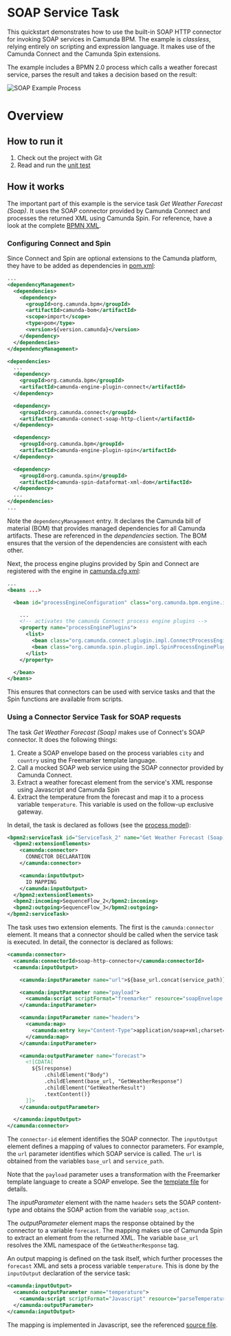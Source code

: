 # SOAP Service Task

This quickstart demonstrates how to use the built-in SOAP HTTP connector for invoking SOAP services in Camunda BPM. The example is *classless*, relying entirely on scripting and expression language. It makes use of the Camunda Connect and the Camunda Spin extensions.

The example includes a BPMN 2.0 process which calls a weather forecast service, parses the result and takes a decision based on the result:

![SOAP Example Process][1]

# Overview

## How to run it

1. Check out the project with Git
2. Read and run the [unit test][2]

## How it works

The important part of this example is the service task *Get Weather Forecast (Soap)*. It uses the SOAP connector provided by Camunda Connect and processes the returned XML using Camunda Spin. For reference, have a look at the complete [BPMN XML][3].

### Configuring Connect and Spin

Since Connect and Spin are optional extensions to the Camunda platform, they have to be added as dependencies in [pom.xml][4]:

```xml
...
<dependencyManagement>
  <dependencies>
    <dependency>
      <groupId>org.camunda.bpm</groupId>
      <artifactId>camunda-bom</artifactId>
      <scope>import</scope>
      <type>pom</type>
      <version>${version.camunda}</version>
    </dependency>
  </dependencies>
</dependencyManagement>

<dependencies>
  ...
  <dependency>
    <groupId>org.camunda.bpm</groupId>
    <artifactId>camunda-engine-plugin-connect</artifactId>
  </dependency>

  <dependency>
    <groupId>org.camunda.connect</groupId>
    <artifactId>camunda-connect-soap-http-client</artifactId>
  </dependency>

  <dependency>
    <groupId>org.camunda.bpm</groupId>
    <artifactId>camunda-engine-plugin-spin</artifactId>
  </dependency>

  <dependency>
    <groupId>org.camunda.spin</groupId>
    <artifactId>camunda-spin-dataformat-xml-dom</artifactId>
  </dependency>
  ...
</dependencies>
...
```

Note the `dependencyManagement` entry. It declares the Camunda bill of material (BOM) that provides managed dependencies for all Camunda artifacts. These are referenced in the *dependencies* section. The BOM ensures that the version of the dependencies are consistent with each other.

Next, the process engine plugins provided by Spin and Connect are registered with the engine in [camunda.cfg.xml][5]:

```xml
...
<beans ...>

  <bean id="processEngineConfiguration" class="org.camunda.bpm.engine.impl.cfg.StandaloneInMemProcessEngineConfiguration">

    ...
    <!-- activates the camunda Connect process engine plugins -->
    <property name="processEnginePlugins">
      <list>
        <bean class="org.camunda.connect.plugin.impl.ConnectProcessEnginePlugin" />
        <bean class="org.camunda.spin.plugin.impl.SpinProcessEnginePlugin" />
      </list>
    </property>

  </bean>
</beans>
```

This ensures that connectors can be used with service tasks and that the Spin functions are available from scripts.

### Using a Connector Service Task for SOAP requests

The task *Get Weather Forecast (Soap)* makes use of Connect's SOAP connector. It does the following things:

1. Create a SOAP envelope based on the process variables `city` and `country` using the Freemarker template language.
2. Call a mocked SOAP web service using the SOAP connector provided by Camunda Connect.
3. Extract a weather forecast element from the service's XML response using Javascript and Camunda Spin
4. Extract the temperature from the forecast and map it to a process variable `temperature`. This variable is used on the follow-up exclusive gateway.

In detail, the task is declared as follows (see the [process model][3]):

```xml
<bpmn2:serviceTask id="ServiceTask_2" name="Get Weather Forecast (Soap)">
  <bpmn2:extensionElements>
    <camunda:connector>
      CONNECTOR DECLARATION
    </camunda:connector>

    <camunda:inputOutput>
      IO MAPPING
    </camunda:inputOutput>
  </bpmn2:extensionElements>
  <bpmn2:incoming>SequenceFlow_2</bpmn2:incoming>
  <bpmn2:outgoing>SequenceFlow_3</bpmn2:outgoing>
</bpmn2:serviceTask>
```

The task uses two extension elements. The first is the `camunda:connector` element. It means that a connector should be called when the service task is executed. In detail, the connector is declared as follows:

```xml
<camunda:connector>
  <camunda:connectorId>soap-http-connector</camunda:connectorId>
  <camunda:inputOutput>

    <camunda:inputParameter name="url">${base_url.concat(service_path)}</camunda:inputParameter>

    <camunda:inputParameter name="payload">
      <camunda:script scriptFormat="freemarker" resource="soapEnvelope.ftl" />
    </camunda:inputParameter>

    <camunda:inputParameter name="headers">
      <camunda:map>
        <camunda:entry key="Content-Type">application/soap+xml;charset=UTF-8;action="${soap_action}"</camunda:entry>
      </camunda:map>
    </camunda:inputParameter>

    <camunda:outputParameter name="forecast">
      <![CDATA[
        ${S(response)
            .childElement("Body")
            .childElement(base_url, "GetWeatherResponse")
            .childElement("GetWeatherResult")
            .textContent()}
      ]]>
    </camunda:outputParameter>

  </camunda:inputOutput>
</camunda:connector>
```

The `connector-id` element identifies the SOAP connector. The `inputOutput` element defines a mapping of values to connector parameters. For example, the `url` parameter identifies which SOAP service is called.
The `url` is obtained from the variables `base_url` and `service_path`.

Note that the `payload` parameter uses a transformation with the Freemarker template language to create a SOAP envelope. See the [template file][7] for details.

The *inputParameter* element with the name `headers` sets the SOAP content-type and obtains the SOAP action from the variable `soap_action`. 

The *outputParameter* element maps the response obtained by the connector to a variable `forecast`. The mapping makes use of Camunda Spin to extract an element from the returned XML.
The variable `base_url` resolves the XML namespace of the `GetWeatherResponse` tag.

An output mapping is defined on the task itself, which further processes the `forecast` XML and sets a process variable `temperature`. This is done by the `inputOutput` declaration of the service task:

```xml
<camunda:inputOutput>
  <camunda:outputParameter name="temperature">
    <camunda:script scriptFormat="Javascript" resource="parseTemperature.js" />
  </camunda:outputParameter>
</camunda:inputOutput>
```

The mapping is implemented in Javascript, see the referenced [source file][6].

[1]: src/main/resources/invokeSoapService.png
[2]: src/test/java/org/camunda/bpm/example/servicetask/soap/ServiceTaskSoapTest.java
[3]: src/main/resources/invokeSoapService.bpmn
[4]: pom.xml
[5]: src/main/resources/camunda.cfg.xml
[6]: src/main/resources/parseTemperature.js
[7]: src/main/resources/soapEnvelope.ftl
